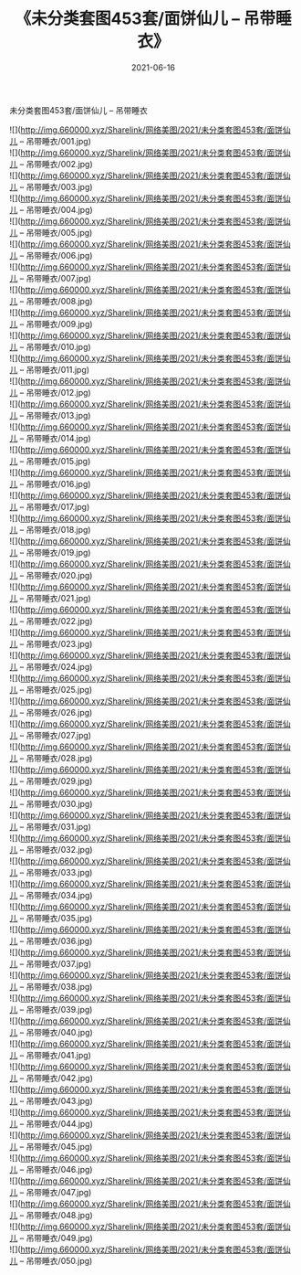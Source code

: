 ﻿---
layout: post
title:  《未分类套图453套/面饼仙儿 – 吊带睡衣》
date:   2021-06-16
img: http://img.660000.xyz/Sharelink/网络美图/2021/未分类套图453套/面饼仙儿 – 吊带睡衣/000.jpg
categories: [美女, 清纯, 唯美]
---

未分类套图453套/面饼仙儿 – 吊带睡衣

 ![](http://img.660000.xyz/Sharelink/网络美图/2021/未分类套图453套/面饼仙儿 – 吊带睡衣/001.jpg) <br>![](http://img.660000.xyz/Sharelink/网络美图/2021/未分类套图453套/面饼仙儿 – 吊带睡衣/002.jpg) <br>![](http://img.660000.xyz/Sharelink/网络美图/2021/未分类套图453套/面饼仙儿 – 吊带睡衣/003.jpg) <br>![](http://img.660000.xyz/Sharelink/网络美图/2021/未分类套图453套/面饼仙儿 – 吊带睡衣/004.jpg) <br>![](http://img.660000.xyz/Sharelink/网络美图/2021/未分类套图453套/面饼仙儿 – 吊带睡衣/005.jpg) <br>![](http://img.660000.xyz/Sharelink/网络美图/2021/未分类套图453套/面饼仙儿 – 吊带睡衣/006.jpg) <br>![](http://img.660000.xyz/Sharelink/网络美图/2021/未分类套图453套/面饼仙儿 – 吊带睡衣/007.jpg) <br>![](http://img.660000.xyz/Sharelink/网络美图/2021/未分类套图453套/面饼仙儿 – 吊带睡衣/008.jpg) <br>![](http://img.660000.xyz/Sharelink/网络美图/2021/未分类套图453套/面饼仙儿 – 吊带睡衣/009.jpg) <br>![](http://img.660000.xyz/Sharelink/网络美图/2021/未分类套图453套/面饼仙儿 – 吊带睡衣/010.jpg) <br>![](http://img.660000.xyz/Sharelink/网络美图/2021/未分类套图453套/面饼仙儿 – 吊带睡衣/011.jpg) <br>![](http://img.660000.xyz/Sharelink/网络美图/2021/未分类套图453套/面饼仙儿 – 吊带睡衣/012.jpg) <br>![](http://img.660000.xyz/Sharelink/网络美图/2021/未分类套图453套/面饼仙儿 – 吊带睡衣/013.jpg) <br>![](http://img.660000.xyz/Sharelink/网络美图/2021/未分类套图453套/面饼仙儿 – 吊带睡衣/014.jpg) <br>![](http://img.660000.xyz/Sharelink/网络美图/2021/未分类套图453套/面饼仙儿 – 吊带睡衣/015.jpg) <br>![](http://img.660000.xyz/Sharelink/网络美图/2021/未分类套图453套/面饼仙儿 – 吊带睡衣/016.jpg) <br>![](http://img.660000.xyz/Sharelink/网络美图/2021/未分类套图453套/面饼仙儿 – 吊带睡衣/017.jpg) <br>![](http://img.660000.xyz/Sharelink/网络美图/2021/未分类套图453套/面饼仙儿 – 吊带睡衣/018.jpg) <br>![](http://img.660000.xyz/Sharelink/网络美图/2021/未分类套图453套/面饼仙儿 – 吊带睡衣/019.jpg) <br>![](http://img.660000.xyz/Sharelink/网络美图/2021/未分类套图453套/面饼仙儿 – 吊带睡衣/020.jpg) <br>![](http://img.660000.xyz/Sharelink/网络美图/2021/未分类套图453套/面饼仙儿 – 吊带睡衣/021.jpg) <br>![](http://img.660000.xyz/Sharelink/网络美图/2021/未分类套图453套/面饼仙儿 – 吊带睡衣/022.jpg) <br>![](http://img.660000.xyz/Sharelink/网络美图/2021/未分类套图453套/面饼仙儿 – 吊带睡衣/023.jpg) <br>![](http://img.660000.xyz/Sharelink/网络美图/2021/未分类套图453套/面饼仙儿 – 吊带睡衣/024.jpg) <br>![](http://img.660000.xyz/Sharelink/网络美图/2021/未分类套图453套/面饼仙儿 – 吊带睡衣/025.jpg) <br>![](http://img.660000.xyz/Sharelink/网络美图/2021/未分类套图453套/面饼仙儿 – 吊带睡衣/026.jpg) <br>![](http://img.660000.xyz/Sharelink/网络美图/2021/未分类套图453套/面饼仙儿 – 吊带睡衣/027.jpg) <br>![](http://img.660000.xyz/Sharelink/网络美图/2021/未分类套图453套/面饼仙儿 – 吊带睡衣/028.jpg) <br>![](http://img.660000.xyz/Sharelink/网络美图/2021/未分类套图453套/面饼仙儿 – 吊带睡衣/029.jpg) <br>![](http://img.660000.xyz/Sharelink/网络美图/2021/未分类套图453套/面饼仙儿 – 吊带睡衣/030.jpg) <br>![](http://img.660000.xyz/Sharelink/网络美图/2021/未分类套图453套/面饼仙儿 – 吊带睡衣/031.jpg) <br>![](http://img.660000.xyz/Sharelink/网络美图/2021/未分类套图453套/面饼仙儿 – 吊带睡衣/032.jpg) <br>![](http://img.660000.xyz/Sharelink/网络美图/2021/未分类套图453套/面饼仙儿 – 吊带睡衣/033.jpg) <br>![](http://img.660000.xyz/Sharelink/网络美图/2021/未分类套图453套/面饼仙儿 – 吊带睡衣/034.jpg) <br>![](http://img.660000.xyz/Sharelink/网络美图/2021/未分类套图453套/面饼仙儿 – 吊带睡衣/035.jpg) <br>![](http://img.660000.xyz/Sharelink/网络美图/2021/未分类套图453套/面饼仙儿 – 吊带睡衣/036.jpg) <br>![](http://img.660000.xyz/Sharelink/网络美图/2021/未分类套图453套/面饼仙儿 – 吊带睡衣/037.jpg) <br>![](http://img.660000.xyz/Sharelink/网络美图/2021/未分类套图453套/面饼仙儿 – 吊带睡衣/038.jpg) <br>![](http://img.660000.xyz/Sharelink/网络美图/2021/未分类套图453套/面饼仙儿 – 吊带睡衣/039.jpg) <br>![](http://img.660000.xyz/Sharelink/网络美图/2021/未分类套图453套/面饼仙儿 – 吊带睡衣/040.jpg) <br>![](http://img.660000.xyz/Sharelink/网络美图/2021/未分类套图453套/面饼仙儿 – 吊带睡衣/041.jpg) <br>![](http://img.660000.xyz/Sharelink/网络美图/2021/未分类套图453套/面饼仙儿 – 吊带睡衣/042.jpg) <br>![](http://img.660000.xyz/Sharelink/网络美图/2021/未分类套图453套/面饼仙儿 – 吊带睡衣/043.jpg) <br>![](http://img.660000.xyz/Sharelink/网络美图/2021/未分类套图453套/面饼仙儿 – 吊带睡衣/044.jpg) <br>![](http://img.660000.xyz/Sharelink/网络美图/2021/未分类套图453套/面饼仙儿 – 吊带睡衣/045.jpg) <br>![](http://img.660000.xyz/Sharelink/网络美图/2021/未分类套图453套/面饼仙儿 – 吊带睡衣/046.jpg) <br>![](http://img.660000.xyz/Sharelink/网络美图/2021/未分类套图453套/面饼仙儿 – 吊带睡衣/047.jpg) <br>![](http://img.660000.xyz/Sharelink/网络美图/2021/未分类套图453套/面饼仙儿 – 吊带睡衣/048.jpg) <br>![](http://img.660000.xyz/Sharelink/网络美图/2021/未分类套图453套/面饼仙儿 – 吊带睡衣/049.jpg) <br>![](http://img.660000.xyz/Sharelink/网络美图/2021/未分类套图453套/面饼仙儿 – 吊带睡衣/050.jpg) <br>